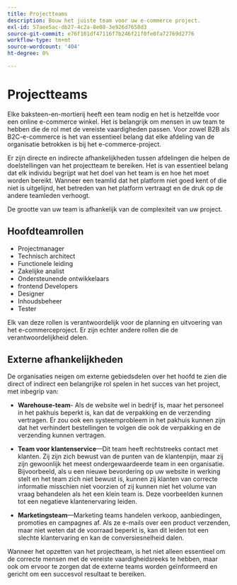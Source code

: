 ```yaml
---
title: Projectteams
description: Bouw het juiste team voor uw e-commerce project.
exl-id: 57aee5ac-db27-4c2a-8e08-3e926d7658d3
source-git-commit: e76f101df47116f7b246f21f0fe0fa72769d2776
workflow-type: tm+mt
source-wordcount: '404'
ht-degree: 0%

---
```


# Projectteams

Elke baksteen-en-mortierij heeft een team nodig en het is hetzelfde voor een online e-commerce winkel. Het is belangrijk om mensen in uw team te hebben die de rol met de vereiste vaardigheden passen. Voor zowel B2B als B2C-e-commerce is het van essentieel belang dat elke afdeling van de organisatie betrokken is bij het e-commerce-project.

Er zijn directe en indirecte afhankelijkheden tussen afdelingen die helpen de doelstellingen van het projectteam te bereiken. Het is van essentieel belang dat elk individu begrijpt wat het doel van het team is en hoe het moet worden bereikt. Wanneer een teamlid dat het platform niet goed kent of die niet is uitgelijnd, het betreden van het platform vertraagt en de druk op de andere teamleden verhoogt.

De grootte van uw team is afhankelijk van de complexiteit van uw project.

## Hoofdteamrollen

- Projectmanager
- Technisch architect
- Functionele leiding
- Zakelijke analist
- Ondersteunende ontwikkelaars
- frontend Developers
- Designer
- Inhoudsbeheer
- Tester

Elk van deze rollen is verantwoordelijk voor de planning en uitvoering van het e-commerceproject. Er zijn echter andere rollen die de verantwoordelijkheid delen.

## Externe afhankelijkheden

De organisaties neigen om externe gebiedsdelen over het hoofd te zien die direct of indirect een belangrijke rol spelen in het succes van het project, met inbegrip van:

- **Warehouse-team**- Als de website wel in bedrijf is, maar het personeel in het pakhuis beperkt is, kan dat de verpakking en de verzending vertragen. Er zou ook een systeemprobleem in het pakhuis kunnen zijn dat het verhindert bestellingen te volgen die ook de verpakking en de verzending kunnen vertragen.

- **Team voor klantenservice**—Dit team heeft rechtstreeks contact met klanten. Zij zijn zich bewust van de punten van de klantenpijn, maar zij zijn gewoonlijk het meest ondergewaardeerde team in een organisatie. Bijvoorbeeld, als u een nieuwe bevordering op uw website in werking stelt en het team zich niet bewust is, kunnen zij klanten van correcte informatie misschien niet voorzien of zij kunnen niet het volume van vraag behandelen als het een klein team is. Deze voorbeelden kunnen tot een negatieve klantenervaring leiden.

- **Marketingsteam**—Marketing teams handelen verkoop, aanbiedingen, promoties en campagnes af. Als ze e-mails over een product verzenden, maar niet weten dat de voorraad beperkt is, kan dit leiden tot een slechte klantervaring en kan de conversiesnelheid dalen.

Wanneer het opzetten van het projectteam, is het niet alleen essentieel om de correcte mensen met de vereiste vaardigheidsreeks te hebben, maar ook om ervoor te zorgen dat de externe teams worden geïnformeerd en gericht om een succesvol resultaat te bereiken.
